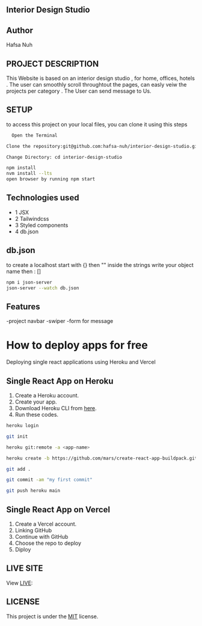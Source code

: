 ## Interior Design Studio


## Author

Hafsa Nuh

## PROJECT DESCRIPTION
This Website is based on an interior design studio , for home, offices, hotels . The user can smoothly scroll throughtout the pages, can easly veiw the projects per category . The User can send message to Us.

## SETUP
to access  this project on your local files, you can clone it using this steps

```bash
  Open the Terminal

Clone the repository:git@github.com:hafsa-nuh/interior-design-studio.git

Change Directory: cd interior-design-studio

npm install
nvm install --lts
open browser by running npm start
```

## Technologies used
* 1 JSX
* 2 Tailwindcss
* 3 Styled components
* 4 db.json

## db.json
to create a localhost start with {} then "" inside the strings write your object name then : []
```bash
npm i json-server
json-server --watch db.json
```

## Features
-project navbar
-swiper
-form for message

# How to deploy apps for free
Deploying single react applications using Heroku and Vercel

## Single React App on Heroku
1) Create a Heroku account.
2) Create your app.
3) Download Heroku CLI from [here](https://devcenter.heroku.com/articles/heroku-cli#download-and-install).
4) Run these codes.

```bash
heroku login
```
```bash
git init
```
```bash
heroku git:remote -a <app-name>
```
```bash
heroku create -b https://github.com/mars/create-react-app-buildpack.git
```
```bash
git add .
```
```bash
git commit -am "my first commit"
```
```bash
git push heroku main
```

## Single React App on Vercel
1) Create a Vercel account.
2) Linking GitHub
3) Continue with GitHub
4) Choose the repo to deploy
5) Diploy

## LIVE SITE
View [LIVE](https://interior-design-studio.vercel.app/):

## LICENSE

This project is under the [MIT](License) license.